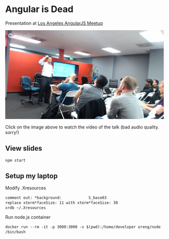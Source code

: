 # Angular is Dead

Presentation at [Los Angeles AngularJS Meetup](http://www.meetup.com/socal-angular/events/213154962)

[![video](pic.png)](https://www.youtube.com/embed/KJ_xAwSeFR8)

Click on the image above to watch the video of the talk (bad audio quality. sorry!)

## View slides

    npm start

## Setup my laptop

Modify .Xresources

    comment out: *background:            S_base03
    replace xterm*faceSize: 11 with xterm*faceSize: 30
    xrdb ~/.Xresources

Run node.js container

    docker run --rm -it -p 3000:3000 -v $(pwd):/home/developer oreng/node /bin/bash
